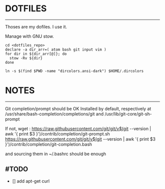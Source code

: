 # DOTFILES
---------------

Thoses are my dofiles. I use it.

Manage with GNU stow.

```
cd <dotfiles_repo>
declare -a dir_arr=( atom bash git input vim )
for dir in ${dir_arr[@]}; do
  stow -Rv ${dir}
done

ln -s $(find $PWD -name "dircolors.ansi-dark") $HOME/.dircolors
```

# NOTES
---------------

Git completion/prompt should be OK 
Installed by default, respectively at
/usr/share/bash-completion/completions/git and
/usr/lib/git-core/git-sh-prompt

If not, wget :
https://raw.githubusercontent.com/git/git/v$(git --version | awk '{ print $3 }')/contrib/completion/git-prompt.sh
https://raw.githubusercontent.com/git/git/v$(git --version | awk '{ print $3 }')/contrib/completion/git-completion.bash

and sourcing them in ~/.bashrc should be enough


#TODO
---------------

- [] add apt-get curl
